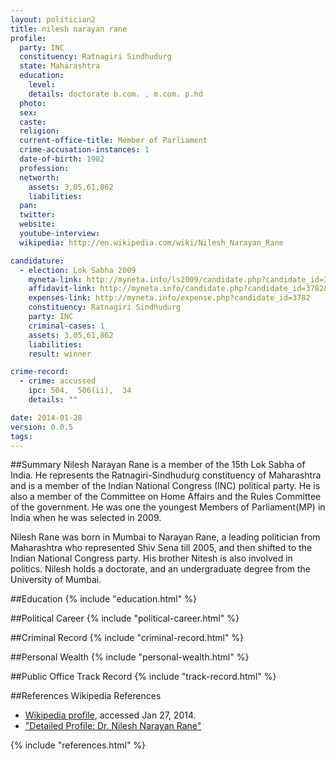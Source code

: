 ```yaml
---
layout: politician2
title: nilesh narayan rane
profile: 
  party: INC
  constituency: Ratnagiri Sindhudurg
  state: Maharashtra
  education: 
    level: 
    details: doctorate b.com. , m.com. p.hd
  photo: 
  sex: 
  caste: 
  religion: 
  current-office-title: Member of Parliament
  crime-accusation-instances: 1
  date-of-birth: 1982
  profession: 
  networth: 
    assets: 3,05,61,862
    liabilities: 
  pan: 
  twitter: 
  website: 
  youtube-interview: 
  wikipedia: http://en.wikipedia.com/wiki/Nilesh_Narayan_Rane

candidature: 
  - election: Lok Sabha 2009
    myneta-link: http://myneta.info/ls2009/candidate.php?candidate_id=3782
    affidavit-link: http://myneta.info/candidate.php?candidate_id=3782&scan=original
    expenses-link: http://myneta.info/expense.php?candidate_id=3782
    constituency: Ratnagiri Sindhudurg 
    party: INC
    criminal-cases: 1
    assets: 3,05,61,862
    liabilities: 
    result: winner 

crime-record: 
  - crime: accussed
    ipc: 504,  506(ii),  34
    details: "" 

date: 2014-01-28
version: 0.0.5
tags: 
---
```

##Summary
Nilesh Narayan Rane is a member of the 15th Lok Sabha of India. He represents the Ratnagiri-Sindhudurg constituency of Maharashtra and is a member of the Indian National Congress (INC) political party. He is also a member of the Committee on Home Affairs and the Rules Committee of the government. He was one the youngest Members of Parliament(MP) in India when he was selected in 2009.

Nilesh Rane was born in Mumbai to Narayan Rane, a leading politician from Maharashtra who represented Shiv Sena till 2005, and then shifted to the Indian National Congress party. His brother Nitesh is also involved in politics. Nilesh holds a doctorate, and an undergraduate degree from the University of Mumbai.


##Education
{% include "education.html" %}


##Political Career
{% include "political-career.html" %}


##Criminal Record
{% include "criminal-record.html" %}


##Personal Wealth
{% include "personal-wealth.html" %}


##Public Office Track Record
{% include "track-record.html" %}


##References
Wikipedia References
- [Wikipedia profile]({{page.profile.wikipedia}}), accessed Jan 27, 2014.
- ["Detailed Profile: Dr. Nilesh Narayan Rane"][wiki1]

[wiki1]: http://www.netapedia.in/neta.php?str=1157


{% include "references.html" %}